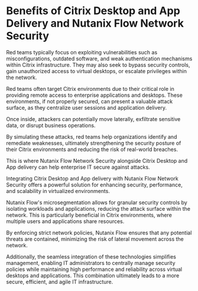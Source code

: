 # Benefits of Citrix Desktop and App Delivery and Nutanix Flow Network Security

Red teams typically focus on exploiting vulnerabilities such as misconfigurations, outdated software, and weak authentication mechanisms within Citrix infrastructure. They may also seek to bypass security controls, gain unauthorized access to virtual desktops, or escalate privileges within the network. 

Red teams often target Citrix environments due to their critical role in providing remote access to enterprise applications and desktops. These environments, if not properly secured, can present a valuable attack surface, as they centralize user sessions and application delivery. 

Once inside, attackers can potentially move laterally, exfiltrate sensitive data, or disrupt business operations. 

By simulating these attacks, red teams help organizations identify and remediate weaknesses, ultimately strengthening the security posture of their Citrix environments and reducing the risk of real-world breaches.

This is where Nutanix Flow Network Security alongside Citrix Desktop and App delivery can help enterprise IT secure against attacks.

Integrating Citrix Desktop and App delivery with Nutanix Flow Network Security offers a powerful solution for enhancing security, performance, and scalability in virtualized environments. 

Nutanix Flow's microsegmentation allows for granular security controls by isolating workloads and applications, reducing the attack surface within the network. This is particularly beneficial in Citrix environments, where multiple users and applications share resources. 

By enforcing strict network policies, Nutanix Flow ensures that any potential threats are contained, minimizing the risk of lateral movement across the network. 

Additionally, the seamless integration of these technologies simplifies management, enabling IT administrators to centrally manage security policies while maintaining high performance and reliability across virtual desktops and applications. This combination ultimately leads to a more secure, efficient, and agile IT infrastructure.

